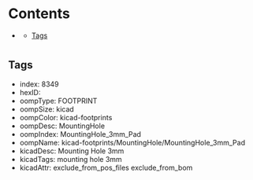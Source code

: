 



Contents
========

* [](#)
	* [Tags](#tags)

# 

## Tags

- index: 8349
- hexID: 
- oompType: FOOTPRINT
- oompSize: kicad
- oompColor: kicad-footprints
- oompDesc: MountingHole
- oompIndex: MountingHole_3mm_Pad
- oompName: kicad-footprints/MountingHole/MountingHole_3mm_Pad
- kicadDesc: Mounting Hole 3mm
- kicadTags: mounting hole 3mm
- kicadAttr: exclude_from_pos_files exclude_from_bom
